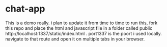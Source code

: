 # chat-app
This is a demo really.
i plan to update it from time to time
to run this, fork this repo and place the html and javascript file in a folder called public
http://localhost:1337/static/index.html . port1337  is the poort i used locally. navigate to that route and open it on multiple tabs in your browser.
